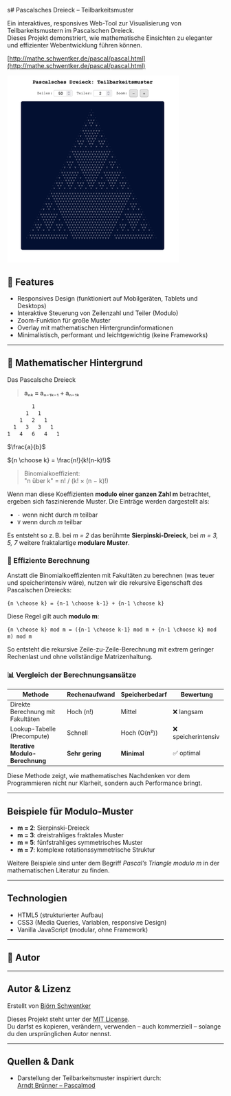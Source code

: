 s# Pascalsches Dreieck – Teilbarkeitsmuster

Ein interaktives, responsives Web-Tool zur Visualisierung von Teilbarkeitsmustern im Pascalschen Dreieck.  
Dieses Projekt demonstriert, wie mathematische Einsichten zu eleganter und effizienter Webentwicklung führen können.

[http://mathe.schwentker.de/pascal/pascal.html](http://mathe.schwentker.de/pascal/pascal.html)

<img src="assets/pascal_preview.png" alt="Screenshot webapp" style="max-width: 100%; width: 400px;">

## 📌 Features

- Responsives Design (funktioniert auf Mobilgeräten, Tablets und Desktops)
- Interaktive Steuerung von Zeilenzahl und Teiler (Modulo)
- Zoom-Funktion für große Muster
- Overlay mit mathematischen Hintergrundinformationen
- Minimalistisch, performant und leichtgewichtig (keine Frameworks)

---

## 🧼 Mathematischer Hintergrund

Das Pascalsche Dreieck

> **aₙₖ = aₙ₋₁ₖ₋₁ + aₙ₋₁ₖ**


```
        1
      1   1
    1   2   1
  1   3   3   1
1   4   6   4   1
```
$\frac{a}{b}$

${n \choose k} = \frac{n!}{k!(n-k)!}$


> Binomialkoeffizient:  
> "n über k" = n! / (k! × (n − k)!)


Wenn man diese Koeffizienten **modulo einer ganzen Zahl m** betrachtet, ergeben sich faszinierende Muster. Die Einträge werden dargestellt als:

- `·` wenn nicht durch *m* teilbar
- `V` wenn durch *m* teilbar

Es entsteht so z. B. bei *m = 2* das berühmte **Sierpinski-Dreieck**, bei *m = 3, 5, 7* weitere fraktalartige **modulare Muster**.

### 🔁 Effiziente Berechnung

Anstatt die Binomialkoeffizienten mit Fakultäten zu berechnen (was teuer und speicherintensiv wäre), nutzen wir die rekursive Eigenschaft des Pascalschen Dreiecks:

```
{n \choose k} = {n-1 \choose k-1} + {n-1 \choose k}
```

Diese Regel gilt auch **modulo m**:

```
{n \choose k} mod m = ({n-1 \choose k-1} mod m + {n-1 \choose k} mod m) mod m
```

So entsteht die rekursive Zeile-zu-Zeile-Berechnung mit extrem geringer Rechenlast und ohne vollständige Matrizenhaltung.

### 📊 Vergleich der Berechnungsansätze

| Methode                       | Rechenaufwand         | Speicherbedarf       | Bewertung       |
|------------------------------|------------------------|----------------------|-----------------|
| Direkte Berechnung mit Fakultäten | Hoch (n!)              | Mittel               | ❌ langsam       |
| Lookup-Tabelle (Precompute)  | Schnell                | Hoch (O(n²))         | ❌ speicherintensiv |
| **Iterative Modulo-Berechnung** | **Sehr gering**         | **Minimal**          | ✅ optimal       |

Diese Methode zeigt, wie mathematisches Nachdenken vor dem Programmieren nicht nur Klarheit, sondern auch Performance bringt.


---

## Beispiele für Modulo-Muster

- **m = 2**: Sierpinski-Dreieck
- **m = 3**: dreistrahliges fraktales Muster
- **m = 5**: fünfstrahliges symmetrisches Muster
- **m = 7**: komplexe rotationssymmetrische Struktur

Weitere Beispiele sind unter dem Begriff *Pascal’s Triangle modulo m* in der mathematischen Literatur zu finden.

---

## Technologien

- HTML5 (strukturierter Aufbau)
- CSS3 (Media Queries, Variablen, responsive Design)
- Vanilla JavaScript (modular, ohne Framework)

---

## 👤 Autor

  


---

## Autor & Lizenz

Erstellt von [Björn Schwentker](https://github.com/BSchwentker)

Dieses Projekt steht unter der [MIT License](LICENSE).  
Du darfst es kopieren, verändern, verwenden – auch kommerziell – solange du den ursprünglichen Autor nennst.

---

## Quellen & Dank

- Darstellung der Teilbarkeitsmuster inspiriert durch:  
  [Arndt Brünner – Pascalmod](https://www.arndt-bruenner.de/mathe/scripts/pascalmod.htm)

